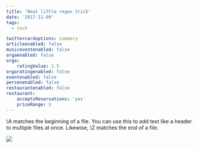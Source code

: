 ```yaml
---
title: 'Neat little regex trick'
date: '2017-11-09'
tags:
  - tech

twittercardoptions: summary
articleenabled: false
musiceventenabled: false
orgaenabled: false
orga:
    ratingValue: 2.5
orgaratingenabled: false
eventenabled: false
personenabled: false
restaurantenabled: false
restaurant:
    acceptsReservations: 'yes'
    priceRange: $
---
```


 \A matches the beginning of a file. You can use this to add text like a header to multiple files at once. Likewise, \Z matches the end of a file. 

![](/images/regex.png)